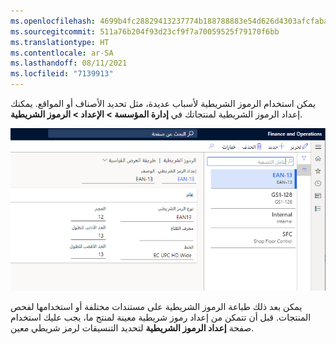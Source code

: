 ```yaml
---
ms.openlocfilehash: 4699b4fc28829413237774b188788883e54d626d4303afcfaba1da406d8f4e1d
ms.sourcegitcommit: 511a76b204f93d23cf9f7a70059525f79170f6bb
ms.translationtype: HT
ms.contentlocale: ar-SA
ms.lasthandoff: 08/11/2021
ms.locfileid: "7139913"
---
```

يمكن استخدام الرموز الشريطية لأسباب عديدة، مثل تحديد الأصناف أو المواقع. يمكنك إعداد الرموز الشريطية لمنتجاتك في **إدارة المؤسسة > الإعداد > الرموز الشريطية**. 
 
![لقطة شاشة لعلامة التبويب السريعة عام في صفحة إعداد الرمز الشريطي.](../media/bar-codes.png)

يمكن بعد ذلك طباعة الرموز الشريطية على مستندات مختلفة أو استخدامها لفحص المنتجات. قبل أن تتمكن من إعداد رموز شريطية معينة لمنتج ما، يجب عليك استخدام صفحة **إعداد الرموز الشريطية** لتحديد التنسيقات لرمز شريطي معين.

